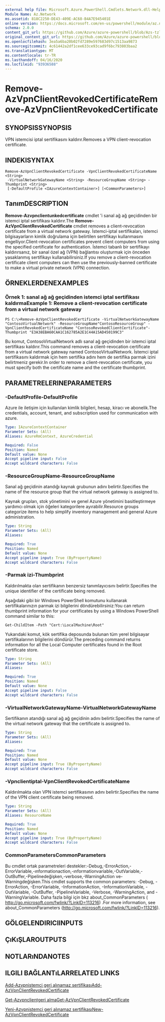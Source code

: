 ```yaml
---
external help file: Microsoft.Azure.PowerShell.Cmdlets.Network.dll-Help.xml
Module Name: Az.Network
ms.assetid: 818C2250-DE43-409E-AC68-B4A7E945401E
online version: https://docs.microsoft.com/en-us/powershell/module/az.network/remove-azvpnclientrevokedcertificate
schema: 2.0.0
content_git_url: https://github.com/Azure/azure-powershell/blob/Azs-tzl/src/Network/Network/help/Remove-AzVpnClientRevokedCertificate.md
original_content_git_url: https://github.com/Azure/azure-powershell/blob/Azs-tzl/src/Network/Network/help/Remove-AzVpnClientRevokedCertificate.md
ms.openlocfilehash: 3ea5a6ba20b02fd7289e597683d97c1513aa9873
ms.sourcegitcommit: 4c61442a2df1cee633ce93cad9f6bc793803baa2
ms.translationtype: MT
ms.contentlocale: tr-TR
ms.lasthandoff: 04/16/2020
ms.locfileid: "93936588"
---
```

# <span data-ttu-id="a102f-101">Remove-AzVpnClientRevokedCertificate</span><span class="sxs-lookup"><span data-stu-id="a102f-101">Remove-AzVpnClientRevokedCertificate</span></span>

## <span data-ttu-id="a102f-102">SYNOPSIS</span><span class="sxs-lookup"><span data-stu-id="a102f-102">SYNOPSIS</span></span>
<span data-ttu-id="a102f-103">VPN istemcisi iptal sertifikasını kaldırır.</span><span class="sxs-lookup"><span data-stu-id="a102f-103">Removes a VPN client-revocation certificate.</span></span>

## <span data-ttu-id="a102f-104">INDEKI</span><span class="sxs-lookup"><span data-stu-id="a102f-104">SYNTAX</span></span>

```
Remove-AzVpnClientRevokedCertificate -VpnClientRevokedCertificateName <String>
 -VirtualNetworkGatewayName <String> -ResourceGroupName <String> -Thumbprint <String>
 [-DefaultProfile <IAzureContextContainer>] [<CommonParameters>]
```

## <span data-ttu-id="a102f-105">Tanım</span><span class="sxs-lookup"><span data-stu-id="a102f-105">DESCRIPTION</span></span>
<span data-ttu-id="a102f-106">**Remove-Azvpnclientunkedcertificate** cmdlet 'i sanal ağ ağ geçidinden bir istemci iptal sertifikası kaldırır.</span><span class="sxs-lookup"><span data-stu-id="a102f-106">The **Remove-AzVpnClientRevokedCertificate** cmdlet removes a client-revocation certificate from a virtual network gateway.</span></span>
<span data-ttu-id="a102f-107">İstemci-iptal sertifikaları, istemci bilgisayarların kimlik doğrulama için belirtilen sertifikayı kullanmasını engelliyor.</span><span class="sxs-lookup"><span data-stu-id="a102f-107">Client-revocation certificates prevent client computers from using the specified certificate for authentication.</span></span>
<span data-ttu-id="a102f-108">İstemci tabanlı bir sertifikayı kaldırırsanız, bir sanal özel ağ (VPN) bağlantısı oluşturmak için önceden yasaklanmış sertifikayı kullanabilirsiniz.</span><span class="sxs-lookup"><span data-stu-id="a102f-108">If you remove a client-revocation certificate client computers can then use the previously-banned certificate to make a virtual private network (VPN) connection.</span></span>

## <span data-ttu-id="a102f-109">ÖRNEKLERDEN</span><span class="sxs-lookup"><span data-stu-id="a102f-109">EXAMPLES</span></span>

### <span data-ttu-id="a102f-110">Örnek 1: sanal ağ ağ geçidinden istemci iptal sertifikası kaldırma</span><span class="sxs-lookup"><span data-stu-id="a102f-110">Example 1: Remove a client-revocation certificate from a virtual network gateway</span></span>
```
PS C:\>Remove-AzVpnClientRevokedCertificate -VirtualNetworkGatewayName "ContosoVirtualNetwork" -ResourceGroupName"ContosoResourceGroup" -VpnClientRevokedCertificateName "ContosoRevokedClientCertificate"-Thumbprint "E3A38EBA60CAA1C162785A2E1C44A15AD450199C3"
```

<span data-ttu-id="a102f-111">Bu komut, ContosoVirtualNetwork adlı sanal ağ geçidinden bir istemci iptal sertifikası kaldırır.</span><span class="sxs-lookup"><span data-stu-id="a102f-111">This command removes a client-revocation certificate from a virtual network gateway named ContosoVirtualNetwork.</span></span>
<span data-ttu-id="a102f-112">İstemci iptal sertifikasını kaldırmak için hem sertifika adını hem de sertifika parmak izini belirtmeniz gerekir.</span><span class="sxs-lookup"><span data-stu-id="a102f-112">In order to remove a client-revocation certificate, you must specify both the certificate name and the certificate thumbprint.</span></span>

## <span data-ttu-id="a102f-113">PARAMETRELERINE</span><span class="sxs-lookup"><span data-stu-id="a102f-113">PARAMETERS</span></span>

### <span data-ttu-id="a102f-114">-DefaultProfile</span><span class="sxs-lookup"><span data-stu-id="a102f-114">-DefaultProfile</span></span>
<span data-ttu-id="a102f-115">Azure ile iletişim için kullanılan kimlik bilgileri, hesap, kiracı ve abonelik.</span><span class="sxs-lookup"><span data-stu-id="a102f-115">The credentials, account, tenant, and subscription used for communication with azure.</span></span>

```yaml
Type: IAzureContextContainer
Parameter Sets: (All)
Aliases: AzureRmContext, AzureCredential

Required: False
Position: Named
Default value: None
Accept pipeline input: False
Accept wildcard characters: False
```

### <span data-ttu-id="a102f-116">-ResourceGroupName</span><span class="sxs-lookup"><span data-stu-id="a102f-116">-ResourceGroupName</span></span>
<span data-ttu-id="a102f-117">Sanal ağ geçidinin atandığı kaynak grubunun adını belirtir.</span><span class="sxs-lookup"><span data-stu-id="a102f-117">Specifies the name of the resource group that the virtual network gateway is assigned to.</span></span>

<span data-ttu-id="a102f-118">Kaynak grupları, stok yönetimini ve genel Azure yönetimini basitleştirmeye yardımcı olmak için öğeleri kategorilere ayırabilir.</span><span class="sxs-lookup"><span data-stu-id="a102f-118">Resource groups categorize items to help simplify inventory management and general Azure administration.</span></span>

```yaml
Type: String
Parameter Sets: (All)
Aliases: 

Required: True
Position: Named
Default value: None
Accept pipeline input: True (ByPropertyName)
Accept wildcard characters: False
```

### <span data-ttu-id="a102f-119">-Parmak izi</span><span class="sxs-lookup"><span data-stu-id="a102f-119">-Thumbprint</span></span>
<span data-ttu-id="a102f-120">Kaldırılmakta olan sertifikanın benzersiz tanımlayıcısını belirtir.</span><span class="sxs-lookup"><span data-stu-id="a102f-120">Specifies the unique identifier of the certificate being removed.</span></span>

<span data-ttu-id="a102f-121">Aşağıdaki gibi bir Windows PowerShell komutunu kullanarak sertifikalarınızın parmak izi bilgilerini döndürebilirsiniz:</span><span class="sxs-lookup"><span data-stu-id="a102f-121">You can return thumbprint information for your certificates by using a Windows PowerShell command similar to this:</span></span>

`Get-ChildItem -Path "Cert:\LocalMachine\Root"`

<span data-ttu-id="a102f-122">Yukarıdaki komut, kök sertifika deposunda bulunan tüm yerel bilgisayar sertifikalarının bilgilerini döndürür.</span><span class="sxs-lookup"><span data-stu-id="a102f-122">The preceding command returns information for all the Local Computer certificates found in the Root certificate store.</span></span>

```yaml
Type: String
Parameter Sets: (All)
Aliases: 

Required: True
Position: Named
Default value: None
Accept pipeline input: False
Accept wildcard characters: False
```

### <span data-ttu-id="a102f-123">-VirtualNetworkGatewayName</span><span class="sxs-lookup"><span data-stu-id="a102f-123">-VirtualNetworkGatewayName</span></span>
<span data-ttu-id="a102f-124">Sertifikanın atandığı sanal ağ ağ geçidinin adını belirtir.</span><span class="sxs-lookup"><span data-stu-id="a102f-124">Specifies the name of the virtual network gateway that the certificate is assigned to.</span></span>

```yaml
Type: String
Parameter Sets: (All)
Aliases: 

Required: True
Position: Named
Default value: None
Accept pipeline input: True (ByPropertyName)
Accept wildcard characters: False
```

### <span data-ttu-id="a102f-125">-Vpnclientiptal</span><span class="sxs-lookup"><span data-stu-id="a102f-125">-VpnClientRevokedCertificateName</span></span>
<span data-ttu-id="a102f-126">Kaldırılmakta olan VPN istemci sertifikasının adını belirtir.</span><span class="sxs-lookup"><span data-stu-id="a102f-126">Specifies the name of the VPN client certificate being removed.</span></span>

```yaml
Type: String
Parameter Sets: (All)
Aliases: ResourceName

Required: True
Position: Named
Default value: None
Accept pipeline input: True (ByPropertyName)
Accept wildcard characters: False
```

### <span data-ttu-id="a102f-127">CommonParameters</span><span class="sxs-lookup"><span data-stu-id="a102f-127">CommonParameters</span></span>
<span data-ttu-id="a102f-128">Bu cmdlet ortak parametreleri destekler:-Debug,-ErrorAction,-ErrorVariable,-ınformationaction,-ınformationvariable,-OutVariable,-OutBuffer,-Pipelinedeğişken,-verbose,-WarningAction ve-Warningdeğişken.</span><span class="sxs-lookup"><span data-stu-id="a102f-128">This cmdlet supports the common parameters: -Debug, -ErrorAction, -ErrorVariable, -InformationAction, -InformationVariable, -OutVariable, -OutBuffer, -PipelineVariable, -Verbose, -WarningAction, and -WarningVariable.</span></span> <span data-ttu-id="a102f-129">Daha fazla bilgi için bkz about_CommonParameters ( http://go.microsoft.com/fwlink/?LinkID=113216) .</span><span class="sxs-lookup"><span data-stu-id="a102f-129">For more information, see about_CommonParameters (http://go.microsoft.com/fwlink/?LinkID=113216).</span></span>

## <span data-ttu-id="a102f-130">GÖLGELENDIRICI</span><span class="sxs-lookup"><span data-stu-id="a102f-130">INPUTS</span></span>

## <span data-ttu-id="a102f-131">ÇıKıŞLAR</span><span class="sxs-lookup"><span data-stu-id="a102f-131">OUTPUTS</span></span>

## <span data-ttu-id="a102f-132">NOTLARıNDA</span><span class="sxs-lookup"><span data-stu-id="a102f-132">NOTES</span></span>

## <span data-ttu-id="a102f-133">ILGILI BAĞLANTıLAR</span><span class="sxs-lookup"><span data-stu-id="a102f-133">RELATED LINKS</span></span>

[<span data-ttu-id="a102f-134">Add-Azvpnistemci geri alınamaz sertifikası</span><span class="sxs-lookup"><span data-stu-id="a102f-134">Add-AzVpnClientRevokedCertificate</span></span>](./Add-AzVpnClientRevokedCertificate.md)

[<span data-ttu-id="a102f-135">Get-Azvpnclientgeri alma</span><span class="sxs-lookup"><span data-stu-id="a102f-135">Get-AzVpnClientRevokedCertificate</span></span>](./Get-AzVpnClientRevokedCertificate.md)

[<span data-ttu-id="a102f-136">Yeni-Azvpnistemci geri alınamaz sertifikası</span><span class="sxs-lookup"><span data-stu-id="a102f-136">New-AzVpnClientRevokedCertificate</span></span>](./New-AzVpnClientRevokedCertificate.md)


